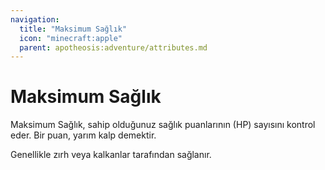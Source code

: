 ```yaml
---
navigation:
  title: "Maksimum Sağlık"
  icon: "minecraft:apple"
  parent: apotheosis:adventure/attributes.md
---
```


# Maksimum Sağlık

<Color id="blue">Maksimum Sağlık</Color>, sahip olduğunuz sağlık puanlarının (HP) sayısını kontrol eder. Bir puan, yarım kalp demektir.

Genellikle zırh veya kalkanlar tarafından sağlanır.

